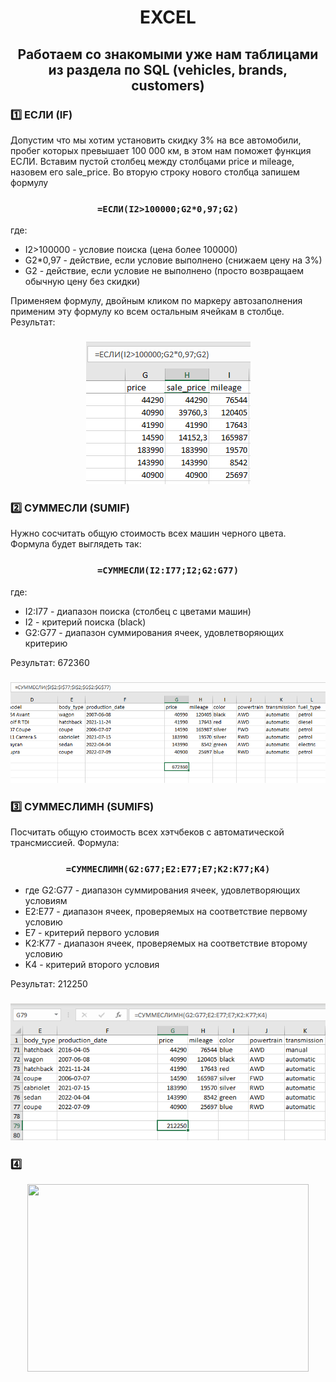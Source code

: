 <h1 align="center">EXCEL</h1>
<h2 align="center">Работаем со знакомыми уже нам таблицами из раздела по SQL (vehicles, brands, customers)</h2>

### 1️⃣ ЕСЛИ (IF)
Допустим что мы хотим установить скидку 3% на все автомобили, пробег которых превышает 100 000 км, в этом нам поможет функция ЕСЛИ.
Вставим пустой столбец между столбцами price и mileage, назовем его sale_price.
Во вторую строку нового столбца запишем формулу  
#### <h3 align="center">``` =ЕСЛИ(I2>100000;G2*0,97;G2) ```</h3>  
где:  
- I2>100000 - условие поиска (цена более 100000)  
- G2*0,97 - действие, если условие выполнено (снижаем цену на 3%)  
- G2 - действие, если условие не выполнено (просто возвращаем обычную цену без скидки)

Применяем формулу, двойным кликом по маркеру автозаполнения применим эту формулу ко всем остальным ячейкам в столбце.
Результат:
<h3 align="center"><img src="https://github.com/georgelasenkov/EXCEL/blob/main/if.png"></h3>

### 2️⃣ СУММЕСЛИ (SUMIF)
Нужно сосчитать общую стоимость всех машин черного цвета.
Формула будет выглядеть так:  
#### <h3 align="center">``` =СУММЕСЛИ(I2:I77;I2;G2:G77) ```</h3>  
где:  
- I2:I77 - диапазон поиска (столбец с цветами машин)
- I2 - критерий поиска (black)
- G2:G77 - диапазон суммирования ячеек, удовлетворяющих критерию

Результат: 672360  
<h3 align="center"><img src="https://github.com/georgelasenkov/EXCEL/blob/main/sumif.png"></h3>

### 3️⃣ СУММЕСЛИМН (SUMIFS)
Посчитать общую стоимость всех хэтчбеков с автоматической трансмиссией.
Формула:  
#### <h3 align="center">``` =СУММЕСЛИМН(G2:G77;E2:E77;E7;K2:K77;K4) ```</h3>  
- где G2:G77 - диапазон суммирования ячеек, удовлетворяющих условиям
- E2:E77 - диапазон ячеек, проверяемых на соответствие первому условию
- E7 - критерий первого условия
- K2:K77 - диапазон ячеек, проверяемых на соответствие второму условию
- K4 - критерий второго условия

Результат: 212250
<h3 align="center"><img src="https://github.com/georgelasenkov/EXCEL/blob/main/sumifs.png"></h3>

### 4️⃣ 

<div align="center">
  <img height="300" width="450" src="https://media.tenor.com/Dh7CxUiogBMAAAAi/vev-veve.gif"  />
</div>
